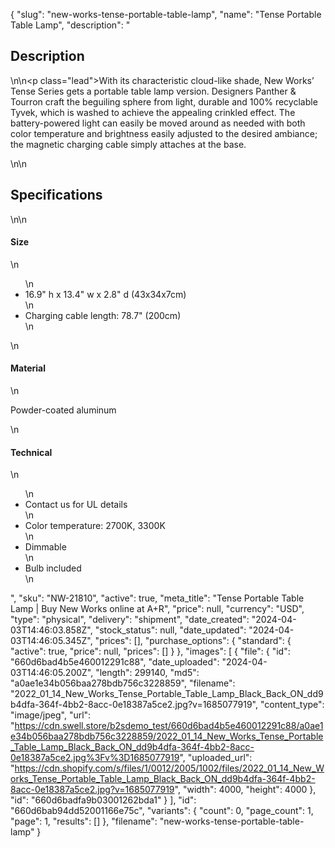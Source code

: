 {
  "slug": "new-works-tense-portable-table-lamp",
  "name": "Tense Portable Table Lamp",
  "description": "<h2>Description</h2>\n<!-- split -->\n<p class=\"lead\">With its characteristic cloud-like shade, New Works’ Tense Series gets a portable table lamp version. Designers Panther &amp; Tourron craft the beguiling sphere from light, durable and 100% recyclable Tyvek, which is washed to achieve the appealing crinkled effect. The battery-powered light can easily be moved around as needed with both color temperature and brightness easily adjusted to the desired ambiance; the magnetic charging cable simply attaches at the base.</p>\n<!-- split -->\n<h2>Specifications</h2>\n<!-- split -->\n<h4>Size</h4>\n<ul>\n<li>16.9\" h x 13.4\" w x 2.8\" d (43x34x7cm)</li>\n<li>Charging cable length: 78.7\" (200cm)</li>\n</ul>\n<h4>Material</h4>\n<p>Powder-coated aluminum</p>\n<h4>Technical</h4>\n<ul>\n<li>Contact us for UL details</li>\n<li>Color temperature: 2700K, 3300K</li>\n<li>Dimmable</li>\n<li>Bulb included</li>\n</ul>",
  "sku": "NW-21810",
  "active": true,
  "meta_title": "Tense Portable Table Lamp | Buy New Works online at A+R",
  "price": null,
  "currency": "USD",
  "type": "physical",
  "delivery": "shipment",
  "date_created": "2024-04-03T14:46:03.858Z",
  "stock_status": null,
  "date_updated": "2024-04-03T14:46:05.345Z",
  "prices": [],
  "purchase_options": {
    "standard": {
      "active": true,
      "price": null,
      "prices": []
    }
  },
  "images": [
    {
      "file": {
        "id": "660d6bad4b5e460012291c88",
        "date_uploaded": "2024-04-03T14:46:05.200Z",
        "length": 299140,
        "md5": "a0ae1e34b056baa278bdb756c3228859",
        "filename": "2022_01_14_New_Works_Tense_Portable_Table_Lamp_Black_Back_ON_dd9b4dfa-364f-4bb2-8acc-0e18387a5ce2.jpg?v=1685077919",
        "content_type": "image/jpeg",
        "url": "https://cdn.swell.store/b2sdemo_test/660d6bad4b5e460012291c88/a0ae1e34b056baa278bdb756c3228859/2022_01_14_New_Works_Tense_Portable_Table_Lamp_Black_Back_ON_dd9b4dfa-364f-4bb2-8acc-0e18387a5ce2.jpg%3Fv%3D1685077919",
        "uploaded_url": "https://cdn.shopify.com/s/files/1/0012/2005/1002/files/2022_01_14_New_Works_Tense_Portable_Table_Lamp_Black_Back_ON_dd9b4dfa-364f-4bb2-8acc-0e18387a5ce2.jpg?v=1685077919",
        "width": 4000,
        "height": 4000
      },
      "id": "660d6badfa9b03001262bda1"
    }
  ],
  "id": "660d6bab94dd52001166e75c",
  "variants": {
    "count": 0,
    "page_count": 1,
    "page": 1,
    "results": []
  },
  "filename": "new-works-tense-portable-table-lamp"
}